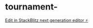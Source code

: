 # tournament-

[Edit in StackBlitz next generation editor ⚡️](https://stackblitz.com/~/github.com/chetan0321/tournament-)